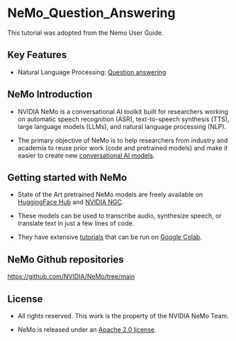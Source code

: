 **NeMo_Question_Answering**
===============
This tutorial was adopted from the Nemo User Guide.

Key Features
------------
* Natural Language Processing: [Question answering](https://docs.nvidia.com/deeplearning/nemo/user-guide/docs/en/main/nlp/question_answering.html)

NeMo Introduction
------------
* NVIDIA NeMo is a conversational AI toolkit built for researchers working on automatic speech recognition (ASR), text-to-speech synthesis (TTS), large language models (LLMs), and natural language processing (NLP).

* The primary objective of NeMo is to help researchers from industry and academia to reuse prior work (code and pretrained models) and make it easier to create new [conversational AI models](https://developer.nvidia.com/conversational-ai#started).

Getting started with NeMo
------------
* State of the Art pretrained NeMo models are freely available on [HuggingFace Hub](https://huggingface.co/models?library=nemo&sort=downloads&search=nvidia) and [NVIDIA NGC](https://catalog.ngc.nvidia.com/models?query=nemo&orderBy=weightPopularDESC).

* These models can be used to transcribe audio, synthesize speech, or translate text in just a few lines of code.

* They have extensive [tutorials](https://docs.nvidia.com/deeplearning/nemo/user-guide/docs/en/stable/starthere/tutorials.html) that can be run on [Google Colab](https://colab.research.google.com).

NeMo Github repositories
------------
https://github.com/NVIDIA/NeMo/tree/main

License
------------
* All rights reserved. This work is the property of the NVIDIA NeMo Team.

* NeMo is released under an [Apache 2.0 license](https://github.com/NVIDIA/NeMo/blob/stable/LICENSE).
